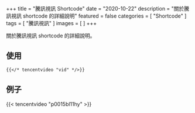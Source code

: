 +++
title = "騰訊視訊 Shortcode"
date = "2020-10-22"
description = "關於騰訊視訊 shortcode 的詳細說明"
featured = false
categories = [
  "Shortcode"
]
tags = [
  "騰訊視訊"
]
images = [
]
+++

關於騰訊視訊 shortcode 的詳細說明。
<!--more-->

## 使用

```markdown
{{</* tencentvideo "vid" */>}}
```

## 例子

{{< tencentvideo "p0015bl11hy" >}}
